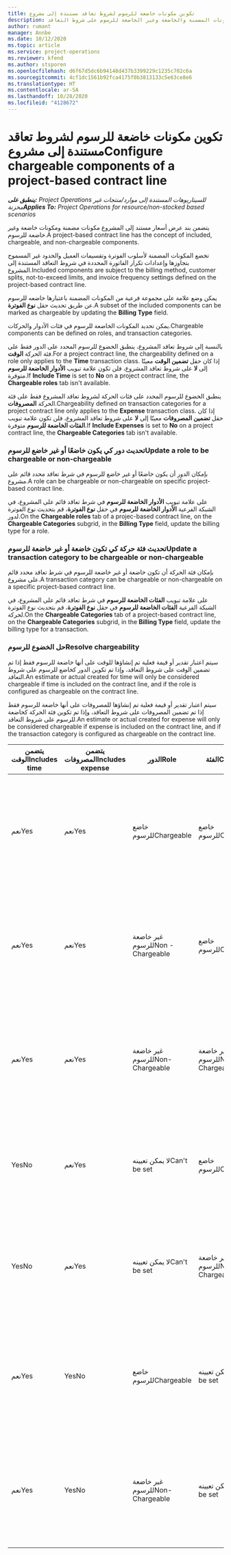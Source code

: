 ```yaml
---
title: تكوين مكونات خاضعة للرسوم لشروط تعاقد مستندة إلى مشروع
description: يقدم هذا الموضوع معلومات حول إعداد المكونات المضمنة والخاضعة وغير الخاضعة للرسوم على شروط التعاقد.
author: rumant
manager: Annbe
ms.date: 10/12/2020
ms.topic: article
ms.service: project-operations
ms.reviewer: kfend
ms.author: stsporen
ms.openlocfilehash: d6f67d5dc6b94148d437b3399229c1235c702c6a
ms.sourcegitcommit: 4cf1dc1561b92fca4175f0b3813133c5e63ce8e6
ms.translationtype: HT
ms.contentlocale: ar-SA
ms.lasthandoff: 10/28/2020
ms.locfileid: "4128672"
---
```

# <a name="configure-chargeable-components-of-a-project-based-contract-line"></a><span data-ttu-id="10c5c-103">تكوين مكونات خاضعة للرسوم لشروط تعاقد مستندة إلى مشروع</span><span class="sxs-lookup"><span data-stu-id="10c5c-103">Configure chargeable components of a project-based contract line</span></span>

<span data-ttu-id="10c5c-104">_**ينطبق على:** Project Operations للسيناريوهات المستندة إلى موارد/منتجات غير مخزنة‬_</span><span class="sxs-lookup"><span data-stu-id="10c5c-104">_**Applies To:** Project Operations for resource/non-stocked based scenarios_</span></span>

<span data-ttu-id="10c5c-105">يتضمن بند عرض أسعار مستند إلى المشروع مكونات مضمنة ومكونات خاضعة وغير خاضعة للرسوم.</span><span class="sxs-lookup"><span data-stu-id="10c5c-105">A project-based contract line has the concept of included, chargeable, and non-chargeable components.</span></span>

<span data-ttu-id="10c5c-106">تخضع المكونات المضمنة لأسلوب الفوترة وتقسيمات العميل والحدود غير المسموح بتجاوزها وإعدادات تكرار الفاتورة المحددة في شروط التعاقد المستندة إلى المشروع.</span><span class="sxs-lookup"><span data-stu-id="10c5c-106">Included components are subject to the billing method, customer splits, not-to-exceed limits, and invoice frequency settings defined on the project-based contract line.</span></span>

<span data-ttu-id="10c5c-107">يمكن وضع علامة على مجموعة فرعية من المكونات المضمنة باعتبارها خاضعه للرسوم عن طريق تحديث حقل **نوع الفوترة**.</span><span class="sxs-lookup"><span data-stu-id="10c5c-107">A subset of the included components can be marked as chargeable by updating the **Billing Type** field.</span></span>

<span data-ttu-id="10c5c-108">يمكن تحديد المكونات الخاضعة للرسوم في فئات الأدوار والحركات.</span><span class="sxs-lookup"><span data-stu-id="10c5c-108">Chargeable components can be defined on roles, and transaction categories.</span></span>

<span data-ttu-id="10c5c-109">بالنسبة إلى شروط تعاقد المشروع، ينطبق الخضوع للرسوم المحدد على الدور فقط على فئة الحركة **الوقت**.</span><span class="sxs-lookup"><span data-stu-id="10c5c-109">For a project contract line, the chargeability defined on a role only applies to the **Time** transaction class.</span></span> <span data-ttu-id="10c5c-110">إذا كان حقل **تضمين الوقت** معينّا إلى **لا** على شروط تعاقد المشروع، فلن تكون علامة تبويب **الأدوار الخاضعة للرسوم** متوفرة.</span><span class="sxs-lookup"><span data-stu-id="10c5c-110">If **Include Time** is set to **No** on a project contract line, the **Chargeable roles** tab isn't available.</span></span>

<span data-ttu-id="10c5c-111">ينطبق الخضوع للرسوم المحدد على فئات الحركة لشروط تعاقد المشروع فقط على فئة الحركة **المصروفات**.</span><span class="sxs-lookup"><span data-stu-id="10c5c-111">Chargeability defined on transaction categories for a project contract line only applies to the **Expense** transaction class.</span></span> <span data-ttu-id="10c5c-112">إذا كان حقل **تضمين المصروفات** معينّا إلى **لا** على شروط تعاقد المشروع، فلن تكون علامة تبويب **الفئات الخاضعة للرسوم** متوفرة.</span><span class="sxs-lookup"><span data-stu-id="10c5c-112">If **Include Expenses** is set to **No** on a project contract line, the **Chargeable Categories** tab isn't available.</span></span>

### <a name="update-a-role-to-be-chargeable-or-non-chargeable"></a><span data-ttu-id="10c5c-113">تحديث دور كي يكون خاضعًا أو غير خاضع للرسوم</span><span class="sxs-lookup"><span data-stu-id="10c5c-113">Update a role to be chargeable or non-chargeable</span></span>

<span data-ttu-id="10c5c-114">بإمكان الدور أن يكون خاضعًا أو غير خاضع للرسوم في شرط تعاقد محدد قائم على مشروع.</span><span class="sxs-lookup"><span data-stu-id="10c5c-114">A role can be chargeable or non-chargeable on specific project-based contract line.</span></span>

<span data-ttu-id="10c5c-115">على علامة تبويب **الأدوار الخاضعة للرسوم** في شرط تعاقد قائم على المشروع، في الشبكة الفرعية **الأدوار الخاضعة للرسوم** في حقل **نوع الفوترة**، قم بتحديث نوع الفوترة لدور.</span><span class="sxs-lookup"><span data-stu-id="10c5c-115">On the **Chargeable roles** tab of a projec-based contract line, on the **Chargeable Categories** subgrid, in the **Billing Type** field, update the billing type for a role.</span></span>

### <a name="update-a-transaction-category-to-be-chargeable-or-non-chargeable"></a><span data-ttu-id="10c5c-116">تحديث فئة حركة كي تكون خاضعة أو غير خاضعة للرسوم</span><span class="sxs-lookup"><span data-stu-id="10c5c-116">Update a transaction category to be chargeable or non-chargeable</span></span>

<span data-ttu-id="10c5c-117">بإمكان فئة الحركة أن تكون خاضعة أو غير خاضعة للرسوم في شرط تعاقد محدد قائم على مشروع.</span><span class="sxs-lookup"><span data-stu-id="10c5c-117">A transaction category can be chargeable or non-chargeable on a specific project-based contract line.</span></span>

<span data-ttu-id="10c5c-118">على علامة تبويب **الفئات الخاضعة للرسوم** في شرط تعاقد قائم على المشروع، في الشبكة الفرعية **الفئات الخاضعة للرسوم** في حقل **نوع الفوترة**، قم بتحديث نوع الفوترة لحركة.</span><span class="sxs-lookup"><span data-stu-id="10c5c-118">On the **Chargeable Categories** tab of a project-based contract line, on the **Chargeable Categories** subgrid, in the **Billing Type** field, update the billing type for a transaction.</span></span>

### <a name="resolve-chargeability"></a><span data-ttu-id="10c5c-119">حل الخضوع للرسوم</span><span class="sxs-lookup"><span data-stu-id="10c5c-119">Resolve chargeability</span></span>

<span data-ttu-id="10c5c-120">سيتم اعتبار تقدير أو قيمة فعلية تم إنشاؤها للوقت على أنها خاضعة للرسوم فقط إذا تم تضمين الوقت على شروط التعاقد، وإذا تم تكوين الدور كخاضع للرسوم على شروط التعاقد.</span><span class="sxs-lookup"><span data-stu-id="10c5c-120">An estimate or actual created for time will only be considered chargeable if time is included on the contract line, and if the role is configured as chargeable on the contract line.</span></span>

<span data-ttu-id="10c5c-121">سيتم اعتبار تقدير أو قيمة فعلية تم إنشاؤها للمصروفات على أنها خاضعة للرسوم فقط إذا تم تضمين المصروفات على شروط التعاقد، وإذا تم تكوين فئة الحركة كخاضعة للرسوم على شروط التعاقد.</span><span class="sxs-lookup"><span data-stu-id="10c5c-121">An estimate or actual created for expense will only be considered chargeable if expense is included on the contract line, and if the transaction category is configured as chargeable on the contract line.</span></span>

| <span data-ttu-id="10c5c-122">يتضمن الوقت</span><span class="sxs-lookup"><span data-stu-id="10c5c-122">Includes time</span></span> | <span data-ttu-id="10c5c-123">يتضمن المصروفات</span><span class="sxs-lookup"><span data-stu-id="10c5c-123">Includes expense</span></span> | <span data-ttu-id="10c5c-124">الدور</span><span class="sxs-lookup"><span data-stu-id="10c5c-124">Role</span></span> | <span data-ttu-id="10c5c-125">الفئة</span><span class="sxs-lookup"><span data-stu-id="10c5c-125">Category</span></span> | <span data-ttu-id="10c5c-126">مهمة</span><span class="sxs-lookup"><span data-stu-id="10c5c-126">Task</span></span> |
| --- | --- | --- | --- | --- |
| <span data-ttu-id="10c5c-127">‏‏نعم</span><span class="sxs-lookup"><span data-stu-id="10c5c-127">Yes</span></span> | <span data-ttu-id="10c5c-128">‏‏نعم</span><span class="sxs-lookup"><span data-stu-id="10c5c-128">Yes</span></span> | <span data-ttu-id="10c5c-129">خاضع للرسوم</span><span class="sxs-lookup"><span data-stu-id="10c5c-129">Chargeable</span></span> | <span data-ttu-id="10c5c-130">خاضع للرسوم</span><span class="sxs-lookup"><span data-stu-id="10c5c-130">Chargeable</span></span> | <span data-ttu-id="10c5c-131">الفوترة على قيمة الوقت الفعلية: خاضعة للرسوم</span><span class="sxs-lookup"><span data-stu-id="10c5c-131">Billing on a time actual: Chargeable</span></span> </br><span data-ttu-id="10c5c-132">نوع الفوترة على القيمة الفعلية للمصروفات: خاضع للرسوم</span><span class="sxs-lookup"><span data-stu-id="10c5c-132">Billing type on an expense actual: Chargeable</span></span> |
| <span data-ttu-id="10c5c-133">‏‏نعم</span><span class="sxs-lookup"><span data-stu-id="10c5c-133">Yes</span></span> | <span data-ttu-id="10c5c-134">‏‏نعم</span><span class="sxs-lookup"><span data-stu-id="10c5c-134">Yes</span></span> | <span data-ttu-id="10c5c-135">غير خاضعة للرسوم</span><span class="sxs-lookup"><span data-stu-id="10c5c-135">Non - Chargeable</span></span> | <span data-ttu-id="10c5c-136">خاضع للرسوم</span><span class="sxs-lookup"><span data-stu-id="10c5c-136">Chargeable</span></span> | <span data-ttu-id="10c5c-137">الفوترة على قيمة الوقت الفعلية: غير خاضعة للرسوم</span><span class="sxs-lookup"><span data-stu-id="10c5c-137">Billing on a time actual: Non-Chargeable</span></span> </br><span data-ttu-id="10c5c-138">نوع الفوترة على القيمة الفعلية للمصروفات: خاضع للرسوم</span><span class="sxs-lookup"><span data-stu-id="10c5c-138">Billing type on an expense actual: Chargeable</span></span> |
| <span data-ttu-id="10c5c-139">‏‏نعم</span><span class="sxs-lookup"><span data-stu-id="10c5c-139">Yes</span></span> | <span data-ttu-id="10c5c-140">‏‏نعم</span><span class="sxs-lookup"><span data-stu-id="10c5c-140">Yes</span></span> | <span data-ttu-id="10c5c-141">غير خاضعة للرسوم</span><span class="sxs-lookup"><span data-stu-id="10c5c-141">Non-Chargeable</span></span> | <span data-ttu-id="10c5c-142">غير خاضعة للرسوم</span><span class="sxs-lookup"><span data-stu-id="10c5c-142">Non-Chargeable</span></span> | <span data-ttu-id="10c5c-143">الفوترة على قيمة الوقت الفعلية: غير خاضعة للرسوم</span><span class="sxs-lookup"><span data-stu-id="10c5c-143">Billing on a time actual: Non-Chargeable</span></span> </br><span data-ttu-id="10c5c-144">نوع الفوترة على القيمة الفعلية للمصروفات: غير خاضع للرسوم</span><span class="sxs-lookup"><span data-stu-id="10c5c-144">Billing type on an expense actual: Non-Chargeable</span></span> |
| <span data-ttu-id="10c5c-145">Yes</span><span class="sxs-lookup"><span data-stu-id="10c5c-145">No</span></span> | <span data-ttu-id="10c5c-146">‏‏نعم</span><span class="sxs-lookup"><span data-stu-id="10c5c-146">Yes</span></span> | <span data-ttu-id="10c5c-147">لا يمكن تعيينه</span><span class="sxs-lookup"><span data-stu-id="10c5c-147">Can't be set</span></span> | <span data-ttu-id="10c5c-148">خاضع للرسوم</span><span class="sxs-lookup"><span data-stu-id="10c5c-148">Chargeable</span></span> | <span data-ttu-id="10c5c-149">الفوترة على قيمة الوقت الفعلية: غير متوفرة</span><span class="sxs-lookup"><span data-stu-id="10c5c-149">Billing on a time actual: Not available</span></span> </br><span data-ttu-id="10c5c-150">نوع الفوترة على القيمة الفعلية للمصروفات: خاضع للرسوم</span><span class="sxs-lookup"><span data-stu-id="10c5c-150">Billing type on an expense actual:Chargeable</span></span> |
| <span data-ttu-id="10c5c-151">Yes</span><span class="sxs-lookup"><span data-stu-id="10c5c-151">No</span></span> | <span data-ttu-id="10c5c-152">‏‏نعم</span><span class="sxs-lookup"><span data-stu-id="10c5c-152">Yes</span></span> | <span data-ttu-id="10c5c-153">لا يمكن تعيينه</span><span class="sxs-lookup"><span data-stu-id="10c5c-153">Can't be set</span></span> | <span data-ttu-id="10c5c-154">غير خاضعة للرسوم</span><span class="sxs-lookup"><span data-stu-id="10c5c-154">Non-Chargeable</span></span> | <span data-ttu-id="10c5c-155">الفوترة على قيمة الوقت الفعلية: غير متوفرة</span><span class="sxs-lookup"><span data-stu-id="10c5c-155">Billing on a time actual: Not available</span></span> </br><span data-ttu-id="10c5c-156">نوع الفوترة على القيمة الفعلية للمصروفات: غير خاضع للرسوم</span><span class="sxs-lookup"><span data-stu-id="10c5c-156">Billing type on an expense actual: Non-chargeable</span></span> |
| <span data-ttu-id="10c5c-157">‏‏نعم</span><span class="sxs-lookup"><span data-stu-id="10c5c-157">Yes</span></span> | <span data-ttu-id="10c5c-158">Yes</span><span class="sxs-lookup"><span data-stu-id="10c5c-158">No</span></span> | <span data-ttu-id="10c5c-159">خاضع للرسوم</span><span class="sxs-lookup"><span data-stu-id="10c5c-159">Chargeable</span></span> | <span data-ttu-id="10c5c-160">لا يمكن تعيينه</span><span class="sxs-lookup"><span data-stu-id="10c5c-160">Can't be set</span></span> | <span data-ttu-id="10c5c-161">الفوترة على قيمة الوقت الفعلية: خاضعة للرسوم</span><span class="sxs-lookup"><span data-stu-id="10c5c-161">Billing on a time actual: Chargeable</span></span> </br><span data-ttu-id="10c5c-162">نوع الفوترة على القيمة الفعلية للمصروفات: غير متوفر</span><span class="sxs-lookup"><span data-stu-id="10c5c-162">Billing type on an expense actual: Not available</span></span> |
| <span data-ttu-id="10c5c-163">‏‏نعم</span><span class="sxs-lookup"><span data-stu-id="10c5c-163">Yes</span></span> | <span data-ttu-id="10c5c-164">Yes</span><span class="sxs-lookup"><span data-stu-id="10c5c-164">No</span></span> | <span data-ttu-id="10c5c-165">غير خاضعة للرسوم</span><span class="sxs-lookup"><span data-stu-id="10c5c-165">Non-Chargeable</span></span> | <span data-ttu-id="10c5c-166">لا يمكن تعيينه</span><span class="sxs-lookup"><span data-stu-id="10c5c-166">Can't be set</span></span> | <span data-ttu-id="10c5c-167">الفوترة على قيمة الوقت الفعلية: غير خاضعة للرسوم</span><span class="sxs-lookup"><span data-stu-id="10c5c-167">Billing on a time actual: Non-chargeable</span></span> </br> <span data-ttu-id="10c5c-168">نوع الفوترة على القيمة الفعلية للمصروفات: غير متوفر</span><span class="sxs-lookup"><span data-stu-id="10c5c-168">Billing type on an expense actual: Not available</span></span> |
